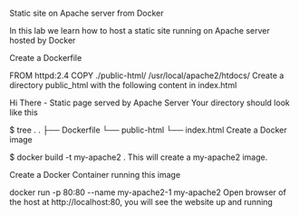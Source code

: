 Static site on Apache server from Docker

In this lab we learn how to host a static site running on Apache server hosted by Docker

Create a Dockerfile

FROM httpd:2.4
COPY ./public-html/ /usr/local/apache2/htdocs/
Create a directory public_html with the following content in index.html

<html>
<body>
Hi There - Static page served by Apache Server
</body>
</html>
Your directory should look like this

$ tree .
.
├── Dockerfile
└── public-html
    └── index.html
Create a Docker image

$ docker build -t my-apache2 .
This will create a my-apache2 image.

Create a Docker Container running this image

docker run  -p 80:80 --name my-apache2-1  my-apache2
Open browser of the host at http://localhost:80, you will see the website up and running

